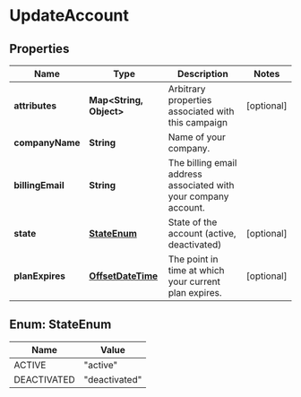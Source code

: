 

# UpdateAccount

## Properties

Name | Type | Description | Notes
------------ | ------------- | ------------- | -------------
**attributes** | **Map&lt;String, Object&gt;** | Arbitrary properties associated with this campaign |  [optional]
**companyName** | **String** | Name of your company. | 
**billingEmail** | **String** | The billing email address associated with your company account. | 
**state** | [**StateEnum**](#StateEnum) | State of the account (active, deactivated) |  [optional]
**planExpires** | [**OffsetDateTime**](OffsetDateTime.md) | The point in time at which your current plan expires. |  [optional]



## Enum: StateEnum

Name | Value
---- | -----
ACTIVE | &quot;active&quot;
DEACTIVATED | &quot;deactivated&quot;



